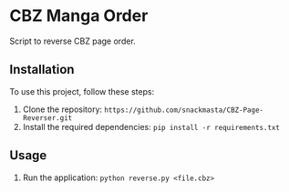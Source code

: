 # CBZ Manga Order

Script to reverse CBZ page order.

## Installation

To use this project, follow these steps:

1. Clone the repository: `https://github.com/snackmasta/CBZ-Page-Reverser.git`
2. Install the required dependencies: `pip install -r requirements.txt`

## Usage

1. Run the application: `python reverse.py <file.cbz>`


